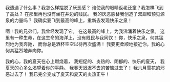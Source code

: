 我遭遇了什么事？我怎么样摆脱了厌恶感？ 
谁使我的眼睛返老还童？我怎样飞到了高处？ 
在那里再也没有坐在井边的贱民。 
我的厌恶感替我创造了双翅和预见源泉的力量吗？ 
我确实要飞到最高的峰上，重新去发现快乐之泉！ 

啊！我的兄弟们，我曾经发现了它。 
在这最高的峰上，为我沸涌着快乐之泉。 
这里有一种生命，在这生命的海洋上，没有贱民与我同饮！ 
你，快乐之泉，何其猛烈地为我奔驰， 而你总是酒杯空空以待再次盛满！ 
我要更柔顺地接近你，我的心何其猛烈地奔向你。

我的心，我的夏天在心上燃烧着， 
我短促的、炎热的、阴郁的、快乐的夏天， 
我夏天的心多么渴望着你的平静。 
我春天迟迟不去的苦恼过去了！ 
我六月雪花的邪恶过去了！ 
我已完全变成了夏天和夏天的炎热正午！
